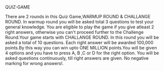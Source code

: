  QUIZ-GAME
 
 There are 2 rounds in this Quiz Game,WARMUP ROUND & CHALLANGE ROUND.
 In warmup round you will be asked total 3 questions to test your general 
 knowledge. You are eligible to play the game if you give atleast 2 right 
 answers, otherwise you can't proceed further to the Challenge Round.Your 
 game starts with CHALLANGE ROUND. In this round you will be asked a total
 of 10 questions. Each right answer will be awarded 100,000 points.By 
 this way you can win upto ONE MILLION points.You will be given 4 options 
 and you have to press A, B ,C or D for the right option. You will be asked 
 questions continuously, till right answers are given. No negative marking
 for wrong answers!.
